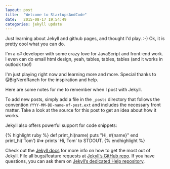 ```yaml
---
layout: post
title:  "Welcome to StartupsAndCode"
date:   2015-08-17 19:54:49
categories: jekyll update
---
```

Just learning about Jekyll and github pages, and thought I'd play. :-)  Ok, it is pretty cool what you can do.

I'm a c# developer with some crazy love for JavaScript and front-end work.  I even can do email html design, yeah, tables, tables, tables (and it works in outlook too!)

I'm just playing right now and learning more and more.  Special thanks to @BigNerdRanch for the inspiration and help.


Here are some notes for me to remember when I post with Jekyll.

To add new posts, simply add a file in the `_posts` directory that follows the convention `YYYY-MM-DD-name-of-post.ext` and includes the necessary front matter. Take a look at the source for this post to get an idea about how it works.

Jekyll also offers powerful support for code snippets:

{% highlight ruby %}
def print_hi(name)
  puts "Hi, #{name}"
end
print_hi('Tom')
#=> prints 'Hi, Tom' to STDOUT.
{% endhighlight %}

Check out the [Jekyll docs][jekyll] for more info on how to get the most out of Jekyll. File all bugs/feature requests at [Jekyll’s GitHub repo][jekyll-gh]. If you have questions, you can ask them on [Jekyll’s dedicated Help repository][jekyll-help].

[jekyll]:      http://jekyllrb.com
[jekyll-gh]:   https://github.com/jekyll/jekyll
[jekyll-help]: https://github.com/jekyll/jekyll-help
